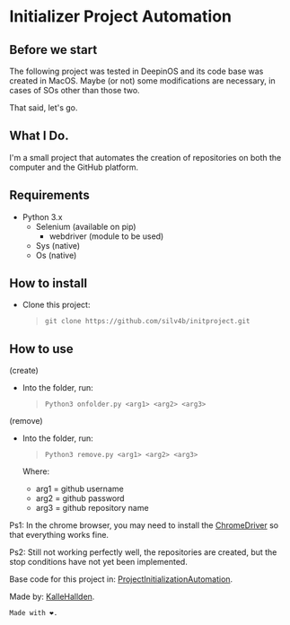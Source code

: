 # Initializer Project Automation

## Before we start

The following project was tested in DeepinOS and its code base was created in MacOS. Maybe (or not) some modifications are necessary, in cases of SOs other than those two.

That said, let's go.

## What I Do.

I'm a small project that automates the creation of repositories on both the computer and the GitHub platform.

## Requirements

- Python 3.x
  - Selenium (available on pip)
    - webdriver (module to be used)
  - Sys (native)
  - Os (native)

## How to install

- Clone this project:
  > `git clone https://github.com/silv4b/initproject.git`

## How to use

(create)

- Into the folder, run:
  > `Python3 onfolder.py <arg1> <arg2> <arg3>`

(remove)

- Into the folder, run:
  > `Python3 remove.py <arg1> <arg2> <arg3>`

  Where:
  - arg1 = github username
  - arg2 = github password
  - arg3 = github repository name

Ps1: In the chrome browser, you may need to install the [ChromeDriver](http://chromedriver.chromium.org/downloads) so that everything works fine.

Ps2: Still not working perfectly well, the repositories are created, but the stop conditions have not yet been implemented.

Base code for this project in: [ProjectInitializationAutomation](https://github.com/KalleHallden/ProjectInitializationAutomation).

Made by: [KalleHallden](https://github.com/KalleHallden).

`Made with ❤.`
